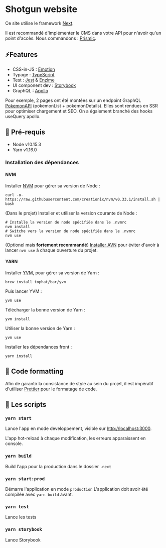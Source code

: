 # Shotgun website

Ce site utilise le framework [Next](https://nextjs.org/).

Il est recommandé d'implémenter le CMS dans votre API pour n'avoir qu'un point d'accès.
Nous commandons : [Prismic](https://prismic.io/).

## ⚡️Features

- CSS-in-JS : [Emotion](https://github.com/emotion-js/emotion)
- Typage : [TypeScript](https://www.typescriptlang.org/)
- Test : [Jest](https://jestjs.io/) & [Enzime](https://airbnb.io/enzyme/)
- UI component dev : [Storybook](https://storybook.js.org/)
- GraphQL : [Apollo](https://www.apollographql.com/)

Pour exemple, 2 pages ont été montées sur un endpoint GraphQL [PokemonAPI](https://graphql-pokemon.now.sh/) (pokemonList + pokemonDetails). Elles sont rendues en SSR pour optimiser chargement et SEO. On a également branché des hooks useQuery apollo.

## 🔨 Pré-requis

- Node v10.15.3
- Yarn v1.16.0

### Installation des dépendances

#### NVM

Installer [NVM](https://github.com/creationix/nvm) pour gérer sa version de Node :

```
curl -o- https://raw.githubusercontent.com/creationix/nvm/v0.33.1/install.sh | bash
```

(Dans le projet) Installer et utiliser la version courante de Node :

```
# Installe la version de node spécifiée dans le .nvmrc
nvm install
# Switche vers la version de node spécifiée dans le .nvmrc
nvm use
```

(Optionel mais **fortement recommandé**) [Installer AVN](https://github.com/wbyoung/avn) pour éviter d'avoir à lancer `nvm use` à chaque ouverture du projet.

#### YARN

Installer [YVM](https://yvm.js.org/docs/overview), pour gérer sa version de Yarn :

```
brew install tophat/bar/yvm
```

Puis lancer YVM :

```
yvm use
```

Télécharger la bonne version de Yarn :

```
yvm install
```

Utiliser la bonne version de Yarn :

```
yvm use
```

Installer les dépendances front :

```
yarn install
```

## 👮 Code formatting

Afin de garantir la consistance de style au sein du projet, il est impératif d'utiliser [Prettier](https://prettier.io/) pour le formatage de code.

## 🚀 Les scripts

### `yarn start`

Lance l'app en mode developpement, visible sur [http://localhost:3000](http://localhost:3000).

L'app hot-reload à chaque modification, les erreurs apparaissent en console.

### `yarn build`

Build l'app pour la production dans le dossier `.next`

### `yarn start:prod`

Démarre l'application en mode `production`
L'application doit avoir été compilée avec `yarn build` avant.

### `yarn test`

Lance les tests

### `yarn storybook`

Lance Storybook
